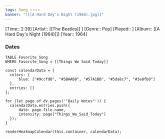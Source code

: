 ```yaml
---
tags: Song ⭐⭐⭐⭐ 
banner: "![[A Hard Day's Night (1964).jpg]]"
---
```

[Time:: 2:39]
[Artist:: [[The Beatles]] ]
[Genre:: Pop]
[Played:: ]
[Album:: [[A Hard Day's Night (1964)]]]
[Year:: 1964]
### Dates
````dataview
TABLE Favorite_Song
WHERE Favorite_Song = [[Things We Said Today]]
````
  ```dataviewjs
const calendarData = { 
	colors: { 
		blue: ["#9ccfd8", "#5BAAB8", "#57A1BB", "#5da8c7", "#3e8fb0"] 
	}, 
	entries: [] 
}; 

for (let page of dv.pages('"Daily Notes"')) { 
	calendarData.entries.push({ 
		date: page.file.name, 
		intensity: page["Things_We_Said_Today"]
	}); 
} 

renderHeatmapCalendar(this.container, calendarData);
```
